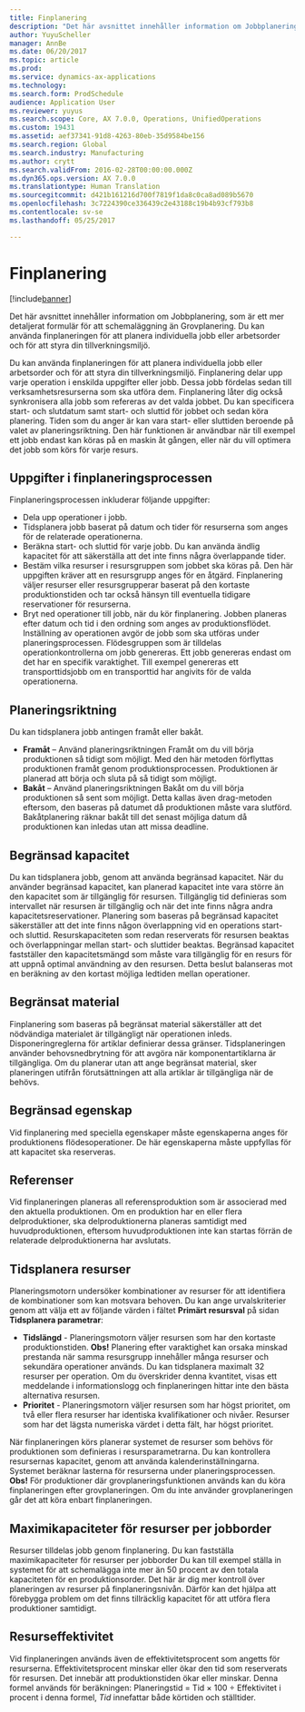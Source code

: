 ```yaml
---
title: Finplanering
description: "Det här avsnittet innehåller information om Jobbplanering, som är ett mer detaljerat formulär för att schemaläggning än Grovplanering. Du kan använda finplaneringen för att planera individuella jobb eller arbetsorder och för att styra din tillverkningsmiljö."
author: YuyuScheller
manager: AnnBe
ms.date: 06/20/2017
ms.topic: article
ms.prod: 
ms.service: dynamics-ax-applications
ms.technology: 
ms.search.form: ProdSchedule
audience: Application User
ms.reviewer: yuyus
ms.search.scope: Core, AX 7.0.0, Operations, UnifiedOperations
ms.custom: 19431
ms.assetid: aef37341-91d8-4263-80eb-35d9584be156
ms.search.region: Global
ms.search.industry: Manufacturing
ms.author: crytt
ms.search.validFrom: 2016-02-28T00:00:00.000Z
ms.dyn365.ops.version: AX 7.0.0
ms.translationtype: Human Translation
ms.sourcegitcommit: d421b161216d700f7819f1da8c0ca8ad089b5670
ms.openlocfilehash: 3c7224390ce336439c2e43188c19b4b93cf793b8
ms.contentlocale: sv-se
ms.lasthandoff: 05/25/2017

---
```


# <a name="job-scheduling"></a>Finplanering

[!include[banner](../includes/banner.md)]


Det här avsnittet innehåller information om Jobbplanering, som är ett mer detaljerat formulär för att schemaläggning än Grovplanering. Du kan använda finplaneringen för att planera individuella jobb eller arbetsorder och för att styra din tillverkningsmiljö.

Du kan använda finplaneringen för att planera individuella jobb eller arbetsorder och för att styra din tillverkningsmiljö. Finplanering delar upp varje operation i enskilda uppgifter eller jobb. Dessa jobb fördelas sedan till verksamhetsresurserna som ska utföra dem. Finplanering låter dig också synkronisera alla jobb som refereras av det valda jobbet. Du kan specificera start- och slutdatum samt start- och sluttid för jobbet och sedan köra planering. Tiden som du anger är kan vara start- eller sluttiden beroende på valet av planeringsriktning. Den här funktionen är användbar när till exempel ett jobb endast kan köras på en maskin åt gången, eller när du vill optimera det jobb som körs för varje resurs.

## <a name="tasks-in-the-job-scheduling-process"></a>Uppgifter i finplaneringsprocessen
Finplaneringsprocessen inkluderar följande uppgifter:

-   Dela upp operationer i jobb.
-   Tidsplanera jobb baserat på datum och tider för resurserna som anges för de relaterade operationerna.
-   Beräkna start- och sluttid för varje jobb. Du kan använda ändlig kapacitet för att säkerställa att det inte finns några överlappande tider.
-   Bestäm vilka resurser i resursgruppen som jobbet ska köras på. Den här uppgiften kräver att en resursgrupp anges för en åtgärd. Finplanering väljer resurser eller resursgrupperar baserat på den kortaste produktionstiden och tar också hänsyn till eventuella tidigare reservationer för resurserna.
-   Bryt ned operationer till jobb, när du kör finplanering. Jobben planeras efter datum och tid i den ordning som anges av produktionsflödet. Inställning av operationen avgör de jobb som ska utföras under planeringsprocessen. Flödesgruppen som är tilldelas operationkontrollerna om jobb genereras. Ett jobb genereras endast om det har en specifik varaktighet. Till exempel genereras ett transporttidsjobb om en transporttid har angivits för de valda operationerna.

## <a name="scheduling-direction"></a>Planeringsriktning
Du kan tidsplanera jobb antingen framåt eller bakåt.

-   **Framåt** – Använd planeringsriktningen Framåt om du vill börja produktionen så tidigt som möjligt. Med den här metoden förflyttas produktionen framåt genom produktionsprocessen. Produktionen är planerad att börja och sluta på så tidigt som möjligt.
-   **Bakåt** – Använd planeringsriktningen Bakåt om du vill börja produktionen så sent som möjligt. Detta kallas även drag-metoden eftersom, den baseras på datumet då produktionen måste vara slutförd. Bakåtplanering räknar bakåt till det senast möjliga datum då produktionen kan inledas utan att missa deadline.

## <a name="finite-capacity"></a>Begränsad kapacitet
Du kan tidsplanera jobb, genom att använda begränsad kapacitet. När du använder begränsad kapacitet, kan planerad kapacitet inte vara större än den kapacitet som är tillgänglig för resursen. Tillgänglig tid definieras som intervallet när resursen är tillgänglig och när det inte finns några andra kapacitetsreservationer. Planering som baseras på begränsad kapacitet säkerställer att det inte finns någon överlappning vid en operations start- och sluttid. Resurskapaciteten som redan reserverats för resursen beaktas och överlappningar mellan start- och sluttider beaktas. Begränsad kapacitet fastställer den kapacitetsmängd som måste vara tillgänglig för en resurs för att uppnå optimal användning av den resursen. Detta beslut balanseras mot en beräkning av den kortast möjliga ledtiden mellan operationer.

## <a name="finite-materials"></a>Begränsat material
Finplanering som baseras på begränsat material säkerställer att det nödvändiga materialet är tillgängligt när operationen inleds. Disponeringreglerna för artiklar definierar dessa gränser. Tidsplaneringen använder behovsnedbrytning för att avgöra när komponentartiklarna är tillgängliga. Om du planerar utan att ange begränsat material, sker planeringen utifrån förutsättningen att alla artiklar är tillgängliga när de behövs.

## <a name="finite-properties"></a>Begränsad egenskap
Vid finplanering med speciella egenskaper måste egenskaperna anges för produktionens flödesoperationer. De här egenskaperna måste uppfyllas för att kapacitet ska reserveras.

## <a name="references"></a>Referenser
Vid finplaneringen planeras all referensproduktion som är associerad med den aktuella produktionen. Om en produktion har en eller flera delproduktioner, ska delproduktionerna planeras samtidigt med huvudproduktionen, eftersom huvudproduktionen inte kan startas förrän de relaterade delproduktionerna har avslutats.

## <a name="schedule-resources"></a>Tidsplanera resurser
Planeringsmotorn undersöker kombinationer av resurser för att identifiera de kombinationer som kan motsvara behoven. Du kan ange urvalskriterier genom att välja ett av följande värden i fältet **Primärt resursval** på sidan **Tidsplanera parametrar**:

-   **Tidslängd** - Planeringsmotorn väljer resursen som har den kortaste produktionstiden. **Obs!** Planering efter varaktighet kan orsaka minskad prestanda när samma resursgrupp innehåller många resurser och sekundära operationer används. Du kan tidsplanera maximalt 32 resurser per operation. Om du överskrider denna kvantitet, visas ett meddelande i informationslogg och finplaneringen hittar inte den bästa alternativa resursen.
-   **Prioritet** - Planeringsmotorn väljer resursen som har högst prioritet, om två eller flera resurser har identiska kvalifikationer och nivåer. Resurser som har det lägsta numeriska värdet i detta fält, har högst prioritet.

När finplaneringen körs planerar systemet de resurser som behövs för produktionen som definieras i resursparametrarna. Du kan kontrollera resursernas kapacitet, genom att använda kalenderinställningarna. Systemet beräknar lasterna för resurserna under planeringsprocessen. **Obs!** För produktioner där grovplaneringsfunktionen används kan du köra finplaneringen efter grovplaneringen. Om du inte använder grovplaneringen går det att köra enbart finplaneringen.

## <a name="maximum-capacities-for-resources-per-job-order"></a>Maximikapaciteter för resurser per jobborder
Resurser tilldelas jobb genom finplanering. Du kan fastställa maximikapaciteter för resurser per jobborder Du kan till exempel ställa in systemet för att schemalägga inte mer än 50 procent av den totala kapaciteten för en produktionsorder. Det här är dig mer kontroll över planeringen av resurser på finplaneringsnivån. Därför kan det hjälpa att förebygga problem om det finns tillräcklig kapacitet för att utföra flera produktioner samtidigt.

## <a name="resource-efficiency"></a>Resurseffektivitet
Vid finplaneringen används även de effektivitetsprocent som angetts för resurserna. Effektivitetsprocent minskar eller ökar den tid som reserverats för resursen. Det innebär att produktionstiden ökar eller minskar. Denna formel används för beräkningen: Planeringstid = Tid × 100 ÷ Effektivitet i procent i denna formel, *Tid* innefattar både körtiden och ställtider.




